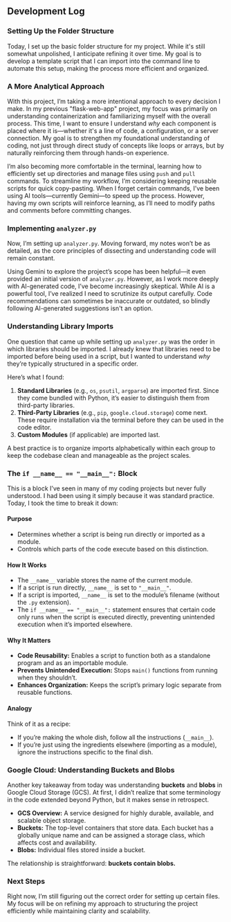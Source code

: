 
## Development Log  

### Setting Up the Folder Structure  

Today, I set up the basic folder structure for my project. While it's still somewhat unpolished, I anticipate refining it over time. My goal is to develop a template script that I can import into the command line to automate this setup, making the process more efficient and organized.  

### A More Analytical Approach  

With this project, I’m taking a more intentional approach to every decision I make. In my previous "flask-web-app" project, my focus was primarily on understanding containerization and familiarizing myself with the overall process. This time, I want to ensure I understand *why* each component is placed where it is—whether it's a line of code, a configuration, or a server connection. My goal is to strengthen my foundational understanding of coding, not just through direct study of concepts like loops or arrays, but by naturally reinforcing them through hands-on experience.  

I’m also becoming more comfortable in the terminal, learning how to efficiently set up directories and manage files using `push` and `pull` commands. To streamline my workflow, I’m considering keeping reusable scripts for quick copy-pasting. When I forget certain commands, I’ve been using AI tools—currently Gemini—to speed up the process. However, having my own scripts will reinforce learning, as I’ll need to modify paths and comments before committing changes.  

### Implementing `analyzer.py`  

Now, I’m setting up `analyzer.py`. Moving forward, my notes won’t be as detailed, as the core principles of dissecting and understanding code will remain constant.  

Using Gemini to explore the project’s scope has been helpful—it even provided an initial version of `analyzer.py`. However, as I work more deeply with AI-generated code, I’ve become increasingly skeptical. While AI is a powerful tool, I’ve realized I need to scrutinize its output carefully. Code recommendations can sometimes be inaccurate or outdated, so blindly following AI-generated suggestions isn't an option.  

### Understanding Library Imports  

One question that came up while setting up `analyzer.py` was the order in which libraries should be imported. I already knew that libraries need to be imported before being used in a script, but I wanted to understand *why* they’re typically structured in a specific order.  

Here’s what I found:  

1. **Standard Libraries** (e.g., `os`, `psutil`, `argparse`) are imported first. Since they come bundled with Python, it’s easier to distinguish them from third-party libraries.  
2. **Third-Party Libraries** (e.g., `pip`, `google.cloud.storage`) come next. These require installation via the terminal before they can be used in the code editor.  
3. **Custom Modules** (if applicable) are imported last.  

A best practice is to organize imports alphabetically within each group to keep the codebase clean and manageable as the project scales.  

### The `if __name__ == "__main__":` Block  

This is a block I’ve seen in many of my coding projects but never fully understood. I had been using it simply because it was standard practice. Today, I took the time to break it down:  

#### **Purpose**  
- Determines whether a script is being run directly or imported as a module.  
- Controls which parts of the code execute based on this distinction.  

#### **How It Works**  
- The `__name__` variable stores the name of the current module.  
- If a script is run directly, `__name__` is set to `"__main__"`.  
- If a script is imported, `__name__` is set to the module’s filename (without the `.py` extension).  
- The `if __name__ == "__main__":` statement ensures that certain code only runs when the script is executed directly, preventing unintended execution when it’s imported elsewhere.  

#### **Why It Matters**  
- **Code Reusability:** Enables a script to function both as a standalone program and as an importable module.  
- **Prevents Unintended Execution:** Stops `main()` functions from running when they shouldn’t.  
- **Enhances Organization:** Keeps the script’s primary logic separate from reusable functions.  

#### **Analogy**  
Think of it as a recipe:  
- If you’re making the whole dish, follow all the instructions (`__main__`).  
- If you’re just using the ingredients elsewhere (importing as a module), ignore the instructions specific to the final dish.  

### Google Cloud: Understanding Buckets and Blobs  

Another key takeaway from today was understanding **buckets** and **blobs** in Google Cloud Storage (GCS). At first, I didn’t realize that some terminology in the code extended beyond Python, but it makes sense in retrospect.  

- **GCS Overview:** A service designed for highly durable, available, and scalable object storage.  
- **Buckets:** The top-level containers that store data. Each bucket has a globally unique name and can be assigned a storage class, which affects cost and availability.  
- **Blobs:** Individual files stored inside a bucket.  

The relationship is straightforward: **buckets contain blobs.**  

### Next Steps  

Right now, I’m still figuring out the correct order for setting up certain files. My focus will be on refining my approach to structuring the project efficiently while maintaining clarity and scalability.  

